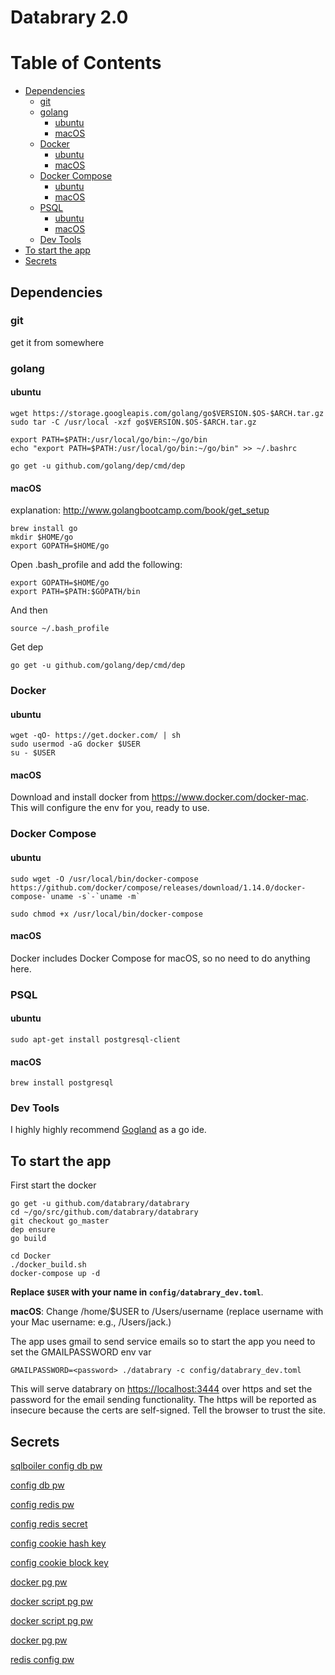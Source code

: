 # Databrary 2.0

Table of Contents
=================

  * [Dependencies](#dependencies)
     * [git](#git)
     * [golang](#golang)
        * [ubuntu](#ubuntu)
        * [macOS](#macos)
     * [Docker](#docker)
        * [ubuntu](#ubuntu-1)
        * [macOS](#macos-1)
     * [Docker Compose](#docker-compose)
        * [ubuntu](#ubuntu-2)
        * [macOS](#macos-2)
     * [PSQL](#psql)
        * [ubuntu](#ubuntu-3)
        * [macOS](#macos-3)
     * [Dev Tools](#dev-tools)
  * [To start the app](#to-start-the-app)
  * [Secrets](#secrets)


## Dependencies

### git

get it from somewhere

### golang

#### ubuntu
```
wget https://storage.googleapis.com/golang/go$VERSION.$OS-$ARCH.tar.gz
sudo tar -C /usr/local -xzf go$VERSION.$OS-$ARCH.tar.gz

export PATH=$PATH:/usr/local/go/bin:~/go/bin
echo "export PATH=$PATH:/usr/local/go/bin:~/go/bin" >> ~/.bashrc

go get -u github.com/golang/dep/cmd/dep
```

#### macOS

explanation: http://www.golangbootcamp.com/book/get_setup

```
brew install go
mkdir $HOME/go
export GOPATH=$HOME/go
```

Open .bash_profile and add the following:

```
export GOPATH=$HOME/go
export PATH=$PATH:$GOPATH/bin
```

And then 
```
source ~/.bash_profile
```

Get dep
```
go get -u github.com/golang/dep/cmd/dep
```

### Docker

#### ubuntu

```
wget -qO- https://get.docker.com/ | sh
sudo usermod -aG docker $USER
su - $USER
```

#### macOS

Download and install docker from https://www.docker.com/docker-mac. This will configure the env for you, ready to use.

### Docker Compose

#### ubuntu

```
sudo wget -O /usr/local/bin/docker-compose https://github.com/docker/compose/releases/download/1.14.0/docker-compose-`uname -s`-`uname -m`

sudo chmod +x /usr/local/bin/docker-compose
```

#### macOS

Docker includes Docker Compose for macOS, so no need to do anything here.

### PSQL

#### ubuntu
```
sudo apt-get install postgresql-client
```

#### macOS

```
brew install postgresql
```

### Dev Tools

I highly highly recommend [Gogland](https://www.jetbrains.com/go/) as a go ide.

## To start the app

First start the docker

```
go get -u github.com/databrary/databrary
cd ~/go/src/github.com/databrary/databrary
git checkout go_master
dep ensure
go build

cd Docker
./docker_build.sh
docker-compose up -d
```


**Replace `$USER` with your name in `config/databrary_dev.toml`**.

**macOS**: Change /home/$USER to /Users/username (replace username with your Mac username: e.g., /Users/jack.)

The app uses gmail to send service emails so to start the app you need to set the GMAILPASSWORD env var

```
GMAILPASSWORD=<password> ./databrary -c config/databrary_dev.toml
```

This will serve databrary on [https://localhost:3444](https://localhost:3444)  over https and set the password for the email sending functionality. The https will be reported as insecure because the certs are self-signed. Tell the browser to trust the site.


## Secrets

[sqlboiler config db pw](../go_master/config/sqlboiler/sqlboiler.toml#L12)

[config db pw](../go_master/config/databrary_dev.toml#L10)

[config redis pw](../go_master/config/databrary_dev.toml#L20)

[config redis secret](../go_master/config/databrary_dev.toml#L20)

[config cookie hash key](../go_master/config/databrary_dev.toml#L25)

[config cookie block key](../go_master/config/databrary_dev.toml#L26)

[docker pg pw](../go_master/Docker/postgres/Dockerfile#L2)

[docker script pg pw](../go_master/Docker/docker_build.sh#L20)

[docker script pg pw](/go_master/Docker/wait-for-postgres.sh#L10)

[docker pg pw](../go_master/Docker/postgres/init-user-db.sh#L3)

[redis config pw](../go_master/Docker/redis/redis.conf#L1)
